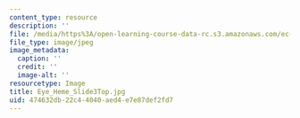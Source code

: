 ```yaml
---
content_type: resource
description: ''
file: /media/https%3A/open-learning-course-data-rc.s3.amazonaws.com/ec-710-d-lab-medical-technologies-for-the-developing-world-spring-2010/474632db22c44040aed4e7e87def2fd7_Eye_Heme_Slide3Top.jpg
file_type: image/jpeg
image_metadata:
  caption: ''
  credit: ''
  image-alt: ''
resourcetype: Image
title: Eye_Heme_Slide3Top.jpg
uid: 474632db-22c4-4040-aed4-e7e87def2fd7
---
```

